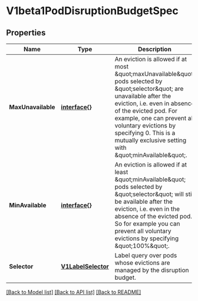 # V1beta1PodDisruptionBudgetSpec

## Properties
Name | Type | Description | Notes
------------ | ------------- | ------------- | -------------
**MaxUnavailable** | [**interface{}**](interface{}.md) | An eviction is allowed if at most \&quot;maxUnavailable\&quot; pods selected by \&quot;selector\&quot; are unavailable after the eviction, i.e. even in absence of the evicted pod. For example, one can prevent all voluntary evictions by specifying 0. This is a mutually exclusive setting with \&quot;minAvailable\&quot;. | [optional] [default to null]
**MinAvailable** | [**interface{}**](interface{}.md) | An eviction is allowed if at least \&quot;minAvailable\&quot; pods selected by \&quot;selector\&quot; will still be available after the eviction, i.e. even in the absence of the evicted pod.  So for example you can prevent all voluntary evictions by specifying \&quot;100%\&quot;. | [optional] [default to null]
**Selector** | [**V1LabelSelector**](v1.LabelSelector.md) | Label query over pods whose evictions are managed by the disruption budget. | [optional] [default to null]

[[Back to Model list]](../README.md#documentation-for-models) [[Back to API list]](../README.md#documentation-for-api-endpoints) [[Back to README]](../README.md)



